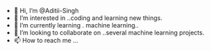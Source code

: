 - 👋 Hi, I’m @Aditii-Singh
- 👀 I’m interested in ..coding and learning new things.
- 🌱 I’m currently learning . machine learning..
- 💞️ I’m looking to collaborate on ..several machine learning projects.
- 📫 How to reach me ...

<!---
Aditii-Singh/Aditii-Singh is a ✨ special ✨ repository because its `README.md` (this file) appears on your GitHub profile.
You can click the Preview link to take a look at your changes.
--->
